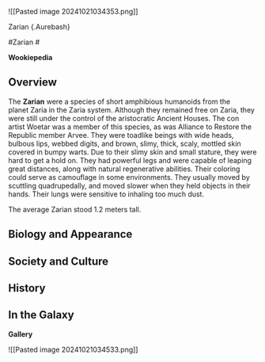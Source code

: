 
![[Pasted image 20241021034353.png]]

 Zarian {.Aurebash}


#Zarian #

**Wookiepedia**

## Overview

The **Zarian** were a species of short amphibious humanoids from the planet Zaria in the Zaria system. Although they remained free on Zaria, they were still under the control of the aristocratic Ancient Houses. The con artist Woetar was a member of this species, as was Alliance to Restore the Republic member Arvee. They were toadlike beings with wide heads, bulbous lips, webbed digits, and brown, slimy, thick, scaly, mottled skin covered in bumpy warts. Due to their slimy skin and small stature, they were hard to get a hold on. They had powerful legs and were capable of leaping great distances, along with natural regenerative abilities. Their coloring could serve as camouflage in some environments. They usually moved by scuttling quadrupedally, and moved slower when they held objects in their hands. Their lungs were sensitive to inhaling too much dust.

The average Zarian stood 1.2 meters tall.

## Biology and Appearance



## Society and Culture



## History



## In the Galaxy




**Gallery**

![[Pasted image 20241021034533.png]]

